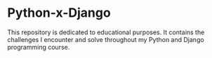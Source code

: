# Python-x-Django
This repository is dedicated to educational purposes. It contains the challenges I encounter and solve throughout my Python and Django programming course.
